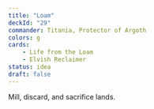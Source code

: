 ```yaml
---
title: "Loam"
deckId: "29"
commander: Titania, Protector of Argoth
colors: g
cards:
    - Life from the Loam
    - Elvish Reclaimer
status: idea
draft: false
---
```


Mill, discard, and sacrifice lands.
